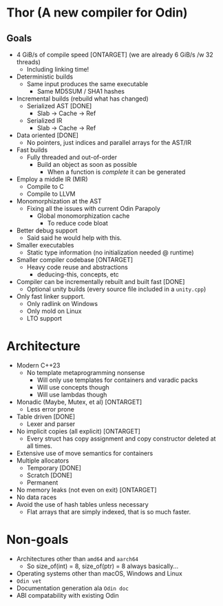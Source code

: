 # Thor (A new compiler for Odin)
## Goals
* 4 GiB/s of compile speed [ONTARGET] (we are already 6 GiB/s /w 32 threads)
  * Including linking time!
* Deterministic builds
  * Same input produces the same executable
    * Same MD5SUM / SHA1 hashes
* Incremental builds (rebuild what has changed)
  * Serialized AST [DONE]
    * Slab -> Cache -> Ref
  * Serialized IR
    * Slab -> Cache -> Ref
* Data oriented [DONE]
  * No pointers, just indices and parallel arrays for the AST/IR
* Fast builds
  * Fully threaded and out-of-order
    * Build an object as soon as possible
      * When a function is _complete_ it can be generated
* Employ a middle IR (MIR)
  * Compile to C
  * Compile to LLVM
* Monomorphization at the AST
  * Fixing all the issues with current Odin Parapoly
    * Global monomorphization cache
      * To reduce code bloat
* Better debug support
  * Said said he would help with this.
* Smaller executables
  * Static type information (no initialization needed @ runtime)
* Smaller compiler codebase [ONTARGET]
  * Heavy code reuse and abstractions
    * deducing-this, concepts, etc
* Compiler can be incrementally rebuilt and built fast [DONE]
  * Optional unity builds (every source file included in a `unity.cpp`)
* Only fast linker support.
  * Only radlink on Windows
  * Only mold on Linux
  * LTO support

# Architecture
* Modern C++23
  * No template metaprogramming nonsense
    * Will only use templates for containers and varadic packs
    * Will use concepts though
    * Will use lambdas though
* Monadic (Maybe, Mutex, et al) [ONTARGET]
  * Less error prone
* Table driven [DONE]
  * Lexer and parser
* No implicit copies (all explicit) [ONTARGET]
  * Every struct has copy assignment and copy constructor deleted at all times.
* Extensive use of move semantics for containers
* Multiple allocators
  * Temporary [DONE]
  * Scratch [DONE]
  * Permanent
* No memory leaks (not even on exit) [ONTARGET]
* No data races
* Avoid the use of hash tables unless necessary
  * Flat arrays that are simply indexed, that is so much faster.


# Non-goals
* Architectures other than `amd64` and `aarch64`
  * So size_of(int) = 8, size_of(ptr) = 8 always basically...
* Operating systems other than macOS, Windows and Linux
* `Odin vet`
* Documentation generation ala `Odin doc`
* ABI compatability with existing Odin
